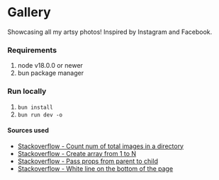 # Gallery

Showcasing all my artsy photos! Inspired by Instagram and Facebook.

### Requirements

1. node v18.0.0 or newer
2. bun package manager

### Run locally

1. `bun install`
2. `bun run dev -o`

#### Sources used
* [Stackoverflow - Count num of total images in a directory](https://stackoverflow.com/questions/55867990/is-there-a-way-to-count-how-many-files-are-in-a-folder-and-then-import-it-to-a-v)
* [Stackoverflow - Create array from 1 to N](https://stackoverflow.com/questions/3746725/how-to-create-an-array-containing-1-n)
* [Stackoverflow - Pass props from parent to child](https://stackoverflow.com/questions/76591837/how-to-receive-props-in-child-component-in-nuxt-3)
* [Stackoverflow - White line on the bottom of the page](https://stackoverflow.com/questions/47896237/white-line-at-the-bottom-of-the-page-padding-related)